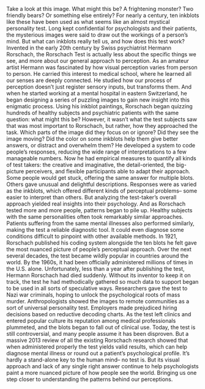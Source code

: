 Take a look at this image. What might this be? A frightening monster? Two friendly bears? Or something else entirely? For nearly a century, ten inkblots like these have been used as what seems like an almost  mystical personality test. Long kept confidential for psychologists  and their patients, the mysterious images were said to draw out the workings of a person’s mind. But what can inkblots really tell us, and how does this test work? Invented in the early 20th century  by Swiss psychiatrist Hermann Rorschach, the Rorschach Test is actually less about  the specific things we see, and more about our general approach  to perception. As an amateur artist Hermann was fascinated by how visual  perception varies from person to person. He carried this interest to  medical school, where he learned all our senses  are deeply connected. He studied how our process of perception  doesn’t just register sensory inputs, but transforms them. And when he started working at a  mental hospital in eastern Switzerland, he began designing a series  of puzzling images to gain new insight into this  enigmatic process. Using his inkblot paintings, Rorschach began quizzing hundreds  of healthy subjects and psychiatric patients with  the same question: what might this be? However, it wasn’t what the test subjects  saw that was most important to Rorschach, but rather, how they approached the task. Which parts of the image did they  focus on or ignore? Did they see the image moving? Did the color on some inkblots help them  give better answers, or distract and overwhelm them? He developed a system to code  people’s responses, reducing the wide range of interpretations to a few manageable numbers. Now he had empirical measures to quantify  all kinds of test takers: the creative and imaginative, the detail-oriented, the  big-picture perceivers, and flexible participants able  to adapt their approach. Some people would get stuck, offering the same answer  for multiple blots. Others gave unusual and  delightful descriptions. Responses were as varied as the inkblots, which offered different kinds of  perceptual problems– some easier to interpret than others. But analyzing the test-taker’s  overall approach yielded real insights into  their psychology. And as Rorschach tested more  and more people, patterns began to pile up. Healthy subjects with the same  personalities often took remarkably similar approaches. Patients suffering from the same  mental illnesses also performed similarly, making the test a reliable  diagnostic tool. It could even diagnose some conditions difficult to pinpoint with other  available methods. In 1921, Rorschach published his coding system  alongside the ten blots he felt gave the most nuanced picture of people’s perceptual approach. Over the next several decades, the test became wildly popular in  countries around the world. By the 1960s, it had been officially administered  millions of times in the U.S. alone. Unfortunately, less than a year after  publishing the test, Hermann Rorschach had died suddenly. Without its inventor to keep it on track, the test he had methodically gathered  so much data to support began to be used in all sorts  of speculative ways. Researchers gave the test  to Nazi war criminals, hoping to unlock the psychological roots  of mass murder. Anthropologists showed the images to  remote communities as a sort of universal personality test. Employers made prejudiced hiring decisions based on reductive decoding charts. As the test left clinics and entered  popular culture its reputation among medical  professionals plummeted, and the blots began to fall  out of clinical use. Today, the test is still controversial, and many people assume  it has been disproven. But a massive 2013 review of all the  existing Rorschach research showed that when administered properly  the test yields valid results, which can help diagnose mental illness or round out a patient’s  psychological profile. It’s hardly a stand-alone key  to the human mind– no test is. But its visual approach and lack  of any single right answer continue to help psychologists paint a more nuanced picture of how people see the world. Bringing us one step closer to understanding the patterns  behind our perceptions. 